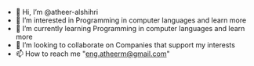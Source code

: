 - 👋 Hi, I’m @atheer-alshihri
- 👀 I’m interested in Programming in computer languages and learn more
- 🌱 I’m currently learning Programming in computer languages and learn more
- 💞️ I’m looking to collaborate on Companies that support my interests
- 📫 How to reach me "eng.atheerm@gmail.com"


<!---
atheer-alshihri/atheer-alshihri is a ✨ special ✨ repository because its `README.md` (this file) appears on your GitHub profile.
You can click the Preview link to take a look at your changes.
--->
